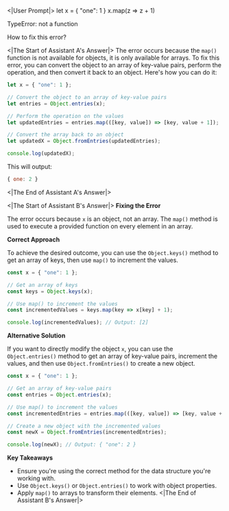<|User Prompt|>
let x = { "one": 1 }
x.map(z => z + 1)

TypeError: not a function


How to fix this error?

<|The Start of Assistant A's Answer|>
The error occurs because the `map()` function is not available for objects, it is only available for arrays. To fix this error, you can convert the object to an array of key-value pairs, perform the operation, and then convert it back to an object. Here's how you can do it:

```javascript
let x = { "one": 1 };

// Convert the object to an array of key-value pairs
let entries = Object.entries(x);

// Perform the operation on the values
let updatedEntries = entries.map(([key, value]) => [key, value + 1]);

// Convert the array back to an object
let updatedX = Object.fromEntries(updatedEntries);

console.log(updatedX);
```

This will output:

```javascript
{ one: 2 }
```
<|The End of Assistant A's Answer|>

<|The Start of Assistant B's Answer|>
**Fixing the Error**

The error occurs because `x` is an object, not an array. The `map()` method is used to execute a provided function on every element in an array.

**Correct Approach**

To achieve the desired outcome, you can use the `Object.keys()` method to get an array of keys, then use `map()` to increment the values.

```javascript
const x = { "one": 1 };

// Get an array of keys
const keys = Object.keys(x);

// Use map() to increment the values
const incrementedValues = keys.map(key => x[key] + 1);

console.log(incrementedValues); // Output: [2]
```

**Alternative Solution**

If you want to directly modify the object `x`, you can use the `Object.entries()` method to get an array of key-value pairs, increment the values, and then use `Object.fromEntries()` to create a new object.

```javascript
const x = { "one": 1 };

// Get an array of key-value pairs
const entries = Object.entries(x);

// Use map() to increment the values
const incrementedEntries = entries.map(([key, value]) => [key, value + 1]);

// Create a new object with the incremented values
const newX = Object.fromEntries(incrementedEntries);

console.log(newX); // Output: { "one": 2 }
```

**Key Takeaways**

- Ensure you're using the correct method for the data structure you're working with.
- Use `Object.keys()` or `Object.entries()` to work with object properties.
- Apply `map()` to arrays to transform their elements.
<|The End of Assistant B's Answer|>
